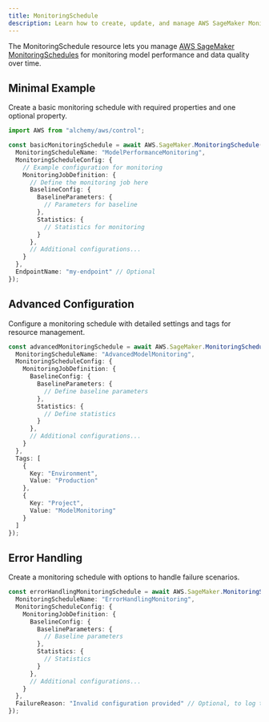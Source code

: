 ```yaml
---
title: MonitoringSchedule
description: Learn how to create, update, and manage AWS SageMaker MonitoringSchedules using Alchemy Cloud Control.
---
```



The MonitoringSchedule resource lets you manage [AWS SageMaker MonitoringSchedules](https://docs.aws.amazon.com/sagemaker/latest/userguide/) for monitoring model performance and data quality over time.

## Minimal Example

Create a basic monitoring schedule with required properties and one optional property.

```ts
import AWS from "alchemy/aws/control";

const basicMonitoringSchedule = await AWS.SageMaker.MonitoringSchedule("basicMonitoringSchedule", {
  MonitoringScheduleName: "ModelPerformanceMonitoring",
  MonitoringScheduleConfig: {
    // Example configuration for monitoring
    MonitoringJobDefinition: {
      // Define the monitoring job here
      BaselineConfig: {
        BaselineParameters: {
          // Parameters for baseline
        },
        Statistics: {
          // Statistics for monitoring
        }
      },
      // Additional configurations...
    }
  },
  EndpointName: "my-endpoint" // Optional
});
```

## Advanced Configuration

Configure a monitoring schedule with detailed settings and tags for resource management.

```ts
const advancedMonitoringSchedule = await AWS.SageMaker.MonitoringSchedule("advancedMonitoringSchedule", {
  MonitoringScheduleName: "AdvancedModelMonitoring",
  MonitoringScheduleConfig: {
    MonitoringJobDefinition: {
      BaselineConfig: {
        BaselineParameters: {
          // Define baseline parameters
        },
        Statistics: {
          // Define statistics
        }
      },
      // Additional configurations...
    }
  },
  Tags: [
    {
      Key: "Environment",
      Value: "Production"
    },
    {
      Key: "Project",
      Value: "ModelMonitoring"
    }
  ]
});
```

## Error Handling

Create a monitoring schedule with options to handle failure scenarios.

```ts
const errorHandlingMonitoringSchedule = await AWS.SageMaker.MonitoringSchedule("errorHandlingMonitoringSchedule", {
  MonitoringScheduleName: "ErrorHandlingMonitoring",
  MonitoringScheduleConfig: {
    MonitoringJobDefinition: {
      BaselineConfig: {
        BaselineParameters: {
          // Baseline parameters
        },
        Statistics: {
          // Statistics
        }
      },
      // Additional configurations...
    }
  },
  FailureReason: "Invalid configuration provided" // Optional, to log the failure reason
});
```
